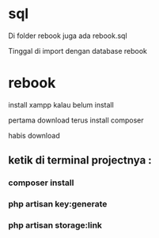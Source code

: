 # sql
Di folder rebook juga ada rebook.sql

Tinggal di import dengan database rebook


# rebook
install xampp kalau belum install

pertama download terus install composer


habis download


## ketik di terminal projectnya :


### composer install

### php artisan key:generate

### php artisan storage:link
